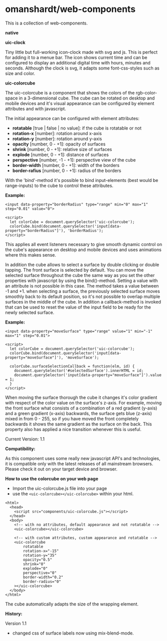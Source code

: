 # omanshardt/web-components
This is a collection of web-components.

**native**

**uic-clock**

Tiny little but full-working icon-clock made with svg and js. This is perfect for adding it to a menue bar. The icon shows current time and can be configured to display an additional digital time with hours, minutes and seconds. Although the clock is svg, it adapts some font-css-styles such as size and color.

**uic-colorcube**

The uic-colorcube is a component that shows the colors of the  rgb-color-space in a 3-dimensional cube. The cube can be rotated on desktop and mobile devices and it's visual appearance can be configured by element attributes and with javascript.

The initial appearance can be configured with element attributes:

  - **rotatable** [true | false | no value]: if the cube is rotatable or not
  - **rotation-x** [number]: rotation around x-axis
  - **rotation-y** [number]: rotation around y-axis
  - **opacity** [number,  0 - +1]: opacity of surfaces
  - **shrink** [number,  0 - +1]: relative size of surfaces
  - **explode** [number,  0 - +1]: distance of surfaces
  - **perspective** [number,  -1 - +1]: perspective view of the cube
  - **border-width** [number,  0 - +1]: width of the borders
  - **border-rafius** [number,  0 - +1]: radius of the borders


With the 'bind'-method it's possible to bind input-elements (best would be range-inputs) to the cube to control these attributes.

**Example:**

```
<input data-property="borderRadius" type="range" min="0" max="1" step="0.01" value="0">

<script>
  let colorCube = document.querySelector('uic-colorcube');
  colorCube.bind(document.querySelector('input[data-property="borderRadius"]'), 'borderRadius');
</script>
```
This applies all event listeners necessary to give smooth dynamic control on the cube's appearance on desktop and mobile devices and uses animations where this makes sense.

In addition the cube allows to select a surface by double clicking or double tapping. The front surface is selected by default. You can move the selected surface throughout the cube the same way as you set the other properties with javascript by using the bind()-method. Setting a value with an attribute is not possible in this case. The method takes a value between -1 and +1. when selecting a surface, the previously selected surface moves smoothly back to its default position, so it's not possible to overlap multiple surfaces in the middle of the cube. In addition a callback-method is invoked that can be used to reset the value of the input field to be ready for the newly selected surface.

**Example:**

```
<input data-property="moveSurface" type="range" value="1" min="-1" max="1" step="0.01">

<script>
  let colorCube = document.querySelector('uic-colorcube');
  colorCube.bind(document.querySelector('input[data-property="moveSurface"]'), 'moveSurface');

  colorCube.surfaceSelectionCallback = function(elm, id) {
    document.querySelector('#selectedSurface').innerHTML = id;
    document.querySelector('input[data-property="moveSurface"]').value = 1;
  }
</script>
```

When moving the surface thorough the cube it changes it's color gradient with respect of the color value on the surface's z-axis. For example, moving the front surface what consists of a combination of a red gradient (y-axis) and a green gradient (x-axis) backwards, the surface gets blue (z-axis) mixed in from 0 - 255, so if you have moved the front completely backwards it shows the same gradient as the surface on the back. This property also has applied a nice transition whenever this is useful.

Current Version: 1.1

**Compatibility:**

As this component uses some really new javascript API's and technologies, it is compatible only with the latest releases of all mainstream browsers. Please check it out on your target device and browser.

**How to use the colorcube on your web page**

- Import the uic-colorcube.js file into your page
- use the `<uic-colorcube></uic-colorcube>` within your html.

```
<html>
  <head>
    <script src="components/uic-colorcube.js"></script>
  </head>
  <body>
    <!-- with no attributes, default appearance and not rotatable -->
    <uic-colorcube></uic-colorcube>

    <!-- with custom attributes, custom appearance and rotatable -->
    <uic-colorcube
        rotatable
        rotation-x="-15"
        rotation-y="35"
        opacity="0.5"
        shrink="0"
        explode="0"
        perspective="0"
        border-width="0.2"
        border-radius="0"
    ></uic-colorcube>
  </body>
</html>
```

The cube automatically adapts the size of the wrapping element.

**History:**

Version 1.1
  - changed css of surface labels now using mix-blend-mode.